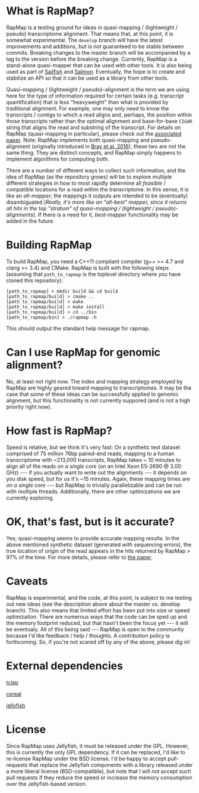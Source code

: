 # What is RapMap?

RapMap is a testing ground for ideas in quasi-mapping / (lightweight / pseudo) transcriptome alignment.  That means that, at this point, it is somewhat experimental.  The `develop` branch will have the latest improvements and additions, but is not guaranteed to be stable between commits.  Breaking changes to the master branch will be accompanied by a tag to the version before the breaking change.  Currently, RapMap is a stand-alone quasi-mapper that can be used with other tools.  It is also being used as part of [Sailfish](https://github.com/kingsfordgroup/sailfish) and [Salmon](https://github.com/COMBINE-lab/salmon).  Eventually, the hope is to create and stabilize an API so that it can be used as a library from other tools.

Quasi-mapping / (lightweight / pseudo)-alignment is the term we are using here for the type of information required for certain tasks (e.g. 
transcript quantification) that is less "heavyweight" than what is provided by traditional alignment. For example, one may
only need to know the transcripts / contigs to which a read aligns and, perhaps, the position within those transcripts rather
than the optimal alignment and base-for-base `CIGAR` string that aligns the read and substring of the transcript.  For details on RapMap (quasi-mapping in particular), please check out the [associated paper](http://bioinformatics.oxfordjournals.org/content/32/12/i192.full.pdf). Note: RapMap implements both quasi-mapping and pseudo-alignment (originally introduced in [Bray et al. 2016](http://www.nature.com/nbt/journal/v34/n5/full/nbt.3519.html)), these two are not the same thing. They are distinct concepts, and RapMap simply happens to implement algorithms for computing both.

There are a number of different ways to collect such information, and the idea of RapMap (as the repository grows) will be to explore multiple different strategies in how to most rapidly determine all *feasible* / *compatible* locations for a read within the transcriptome.  In this sense, it is like an *all-mapper*; the mappings it outputs are intended to be (eventually) disambiguated (*Really, it's more like an "all-best" mapper, since it returns all hits in the top "stratum" of quasi-mapping / (lightweight / pseudo)-alignments*).  If there is a need for it, *best-mapper* functionality may be added in the future.

# Building RapMap

To build RapMap, you need a C++11 compliant compiler (g++ >= 4.7 and clang >= 3.4) and CMake.  RapMap is built with the following steps (assuming that `path_to_rapmap` is the toplevel directory where you have cloned this repository):

```
[path_to_rapmap] > mkdir build && cd build
[path_to_rapmap/build] > cmake ..
[path_to_rapmap/build] > make
[path_to_rapmap/build] > make install
[path_to_rapmap/build] > cd ../bin
[path_to_rapmap/bin] > ./rapmap -h
```
This should output the standard help message for rapmap.

# Can I use RapMap for genomic alignment?

No, at least not right now.  The index and mapping strategy employed by RapMap are highly geared toward mapping to transcriptomes.  It may be the case that some of these ideas can be successfully applied to genomic alignment, but 
this functionality is not currently suppored (and is not a high priority right now).

# How fast is RapMap?

Speed is relative, but we think it's very fast: On a synthetic test dataset comprised of 75 million 76bp paired-end reads, mapping to a human transcriptome with ~213,000 transcripts, RapMap takes ~ 10 minutes to align all of the reads *on a single core* (on an Intel Xeon E5-2690 @ 3.00 GHz) --- if you actually want to write out the alignments --- it depends on you disk speed, but for us it's ~15 minutes. Again, these mapping times are *on a single core* --- but RapMap is trivially parallelizable and can be run with multiple threads.  Additionally, there are other optimizations we are currently exploring.

# OK, that's fast, but is it accurate?

Yes; quasi-mapping seems to provide accurate mapping results. In the above mentioned synthetic dataset (generated *with* sequencing errors), the true location of origin of the read appears in the hits returned by RapMap > 97% of the time. For more details, please refer to [the paper](http://bioinformatics.oxfordjournals.org/content/32/12/i192.full.pdf).

# Caveats

RapMap is experimental, and the code, at this point, is subject to me testing out new ideas (see the description above about the master vs. develop branch). This also means that limited effort has been put into size or speed optimizaiton.  There are numerous ways that the code can be sped up and the memory footprint reduced, but that hasn't been the focus yet --- it will be eventualy.  All of this being said --- RapMap is open to the community because I'd like feedback / help / thoughts.  A contribution policy is forthcoming.  So, if you're not scared off by any of the above, please *dig in*!

# External dependencies

[tclap](http://tclap.sourceforge.net/)

[cereal](https://github.com/USCiLab/cereal)

[jellyfish](https://github.com/gmarcais/Jellyfish)

# License 

Since RapMap uses Jellyfish, it must be released under the GPL.  However, this is currently the only GPL dependency.  If it can be replaced, I'd like to re-license RapMap under the BSD license.  I'd be happy to accept pull-requests that replace the Jellyfish components with a library released under a more liberal license (BSD-compatible), but note that I will *not* accept such pull requests if they reduce the speed or increase the memory consumption over the Jellyfish-based version.
